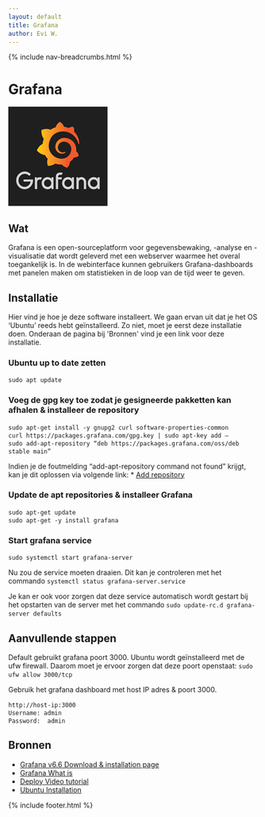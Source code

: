 ```yaml
---
layout: default
title: Grafana
author: Evi W.
---
```


{% include nav-breadcrumbs.html %}



# Grafana
![Grafana_logo](../../media/logo/grafana_logo.png)

## Wat

Grafana is een open-sourceplatform voor gegevensbewaking, -analyse en -visualisatie dat wordt geleverd met een webserver waarmee het overal toegankelijk is.
In de webinterface kunnen gebruikers Grafana-dashboards met panelen maken om statistieken in de loop van de tijd weer te geven.

## Installatie

Hier vind je hoe je deze software installeert. We gaan ervan uit dat je het OS ‘Ubuntu’ reeds hebt geïnstalleerd. Zo niet, moet je eerst deze installatie doen. Onderaan de pagina bij 'Bronnen' vind je een link voor deze installatie.

### Ubuntu up to date zetten
```
sudo apt update
```

### Voeg de gpg key toe zodat je gesigneerde pakketten kan afhalen & installeer de repository
```
sudo apt-get install -y gnupg2 curl software-properties-common
curl https://packages.grafana.com/gpg.key | sudo apt-key add –
sudo add-apt-repository “deb https://packages.grafana.com/oss/deb stable main”
```
Indien je de foutmelding “add-apt-repository command not found” krijgt, kan je dit oplossen via volgende link: * [Add repository](https://computingforgeeks.com/how-to-install-add-apt-repository-on-debian-ubuntu/) 

### Update de apt repositories & installeer Grafana
```
sudo apt-get update
sudo apt-get -y install grafana
```

### Start grafana service
```
sudo systemctl start grafana-server
```

Nu zou de service moeten draaien. Dit kan je controleren met het commando ```systemctl status grafana-server.service```

Je kan er ook voor zorgen dat deze service automatisch wordt gestart bij het opstarten van de server met het commando ```sudo update-rc.d grafana-server defaults```

## Aanvullende stappen

Default gebruikt grafana poort 3000. Ubuntu wordt geïnstalleerd met de ufw firewall. Daarom moet je ervoor zorgen dat deze poort openstaat: ```sudo ufw allow 3000/tcp```

Gebruik het grafana dashboard met host IP adres & poort 3000.
```
http://host-ip:3000
Username: admin
Password:  admin
```



## Bronnen 
* [Grafana v6.6 Download & installation page](https://grafana.com/docs/grafana/latest/installation/debian/)
* [Grafana What is](https://techexpert.tips/nl/grafana-nl/grafana-monitoring-snmp-apparaten/)
* [Deploy Video tutorial](https://www.youtube.com/watch?v=zq_Ft-GJCho)
* [Ubuntu Installation](https://www.fosslinux.com/6406/how-to-install-ubuntu-server-18-04-lts.htm)

{% include footer.html %}
